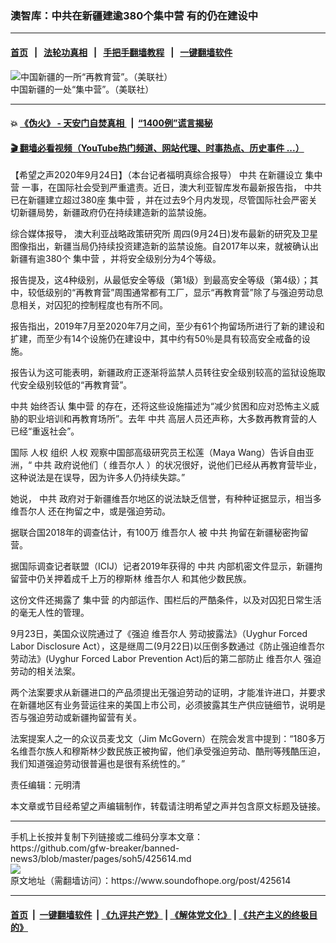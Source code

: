### 澳智库：中共在新疆建逾380个集中营 有的仍在建设中
------------------------

#### [首页](https://github.com/gfw-breaker/banned-news3/blob/master/README.md) &nbsp;&nbsp;|&nbsp;&nbsp; [法轮功真相](https://github.com/begood0513/basic/blob/master/README.md)  &nbsp;&nbsp;|&nbsp;&nbsp; [手把手翻墙教程](https://github.com/gfw-breaker/guides/wiki)  &nbsp;&nbsp;|&nbsp;&nbsp; [一键翻墙软件](https://github.com/gfw-breaker/nogfw/blob/master/README.md)  



<div><img alt="中国新疆的一所“再教育营”。（美联社）" src="https://img.soundofhope.org/2020-09/image-1599283695476.jpg"/>
<br/><figcaption class="caption">
 中国新疆的一处“集中营”。（美联社）
</figcaption></div><hr/>

#### 💥 [《伪火》 - 天安门自焚真相 ](http://158.247.195.190:10000/videos/blog/weihuo.html)&nbsp; |&nbsp; [“1400例”谎言揭秘  ](http://158.247.195.190:10000/videos/blog/jiexi1400.html)

#### [ 🎬  翻墙必看视频（YouTube热门频道、网站代理、时事热点、历史事件 ...）](https://github.com/gfw-breaker/links/blob/master/banned.md)

<div><div class="Content__Wrapper sc-1bvya0-0 grZQxZ">
 <p class="meta-top">
  <span class="meta">
   【希望之声2020年9月24日】（本台记者福明真综合报导）
  </span>
  <ok href="/term/1059">
   中共
  </ok>
  在新疆设立
  <ok href="/term/5179">
   集中营
  </ok>
  一事，在国际社会受到严重遣责。近日，澳大利亚智库发布最新报告指，
  <ok href="/term/1059">
   中共
  </ok>
  已在新疆建立超过380座
  <ok href="/term/5179">
   集中营
  </ok>
  ，并在过去9个月内发现，尽管国际社会严密关切新疆局势，新疆政府仍在持续建造新的监禁设施。
 </p>
 <p>
  综合媒体报导，
  <ok href="/term/97365">
   澳大利亚战略政策研究所
  </ok>
  周四(9月24日)发布最新的研究及卫星图像指出，新疆当局仍持续投资建造新的监禁设施。自2017年以来，就被确认出新疆有逾380个
  <ok href="/term/5179">
   集中营
  </ok>
  ，并将安全级别分为4个等级。
 </p>
 <div class="AD_Embed__Wrap-sc-1xslmin-0 igMuqX module desktop">
  <div>
  </div>
 </div>
 <p>
  报告提及，这4种级别，从最低安全等级（第1级）到最高安全等级（第4级）；其中，较低级别的“再教育营”周围通常都有工厂，显示“再教育营”除了与强迫劳动息息相关，对囚犯的控制程度也有所不同。
 </p>
 <p>
  报告指出，2019年7月至2020年7月之间，至少有61个拘留场所进行了新的建设和扩建，而至少有14个设施仍在建设中，其中约有50％是具有较高安全戒备的设施。
 </p>
 <p>
  报告认为这可能表明，新疆政府正逐渐将监禁人员转往安全级别较高的监狱设施取代安全级别较低的“再教育营”。
 </p>
 <p>
  <ok href="/term/1059">
   中共
  </ok>
  始终否认
  <ok href="/term/5179">
   集中营
  </ok>
  的存在，还将这些设施描述为“减少贫困和应对恐怖主义威胁的职业培训和再教育场所”。去年
  <ok href="/term/1059">
   中共
  </ok>
  高层人员还声称，大多数再教育营的人已经“重返社会”。
 </p>
 <p>
  国际
  <ok href="/term/957">
   人权
  </ok>
  组织
  <ok href="/term/957">
   人权
  </ok>
  观察中国部高级研究员王松莲（Maya Wang）告诉自由亚洲，“
  <ok href="/term/1059">
   中共
  </ok>
  政府说他们（
  <ok href="/term/25805">
   维吾尔人
  </ok>
  ）的状况很好，说他们已经从再教育营毕业，这种说法是在误导，因为许多人仍持续失踪。”
 </p>
 <p>
  她说，
  <ok href="/term/1059">
   中共
  </ok>
  政府对于新疆维吾尔地区的说法缺乏信誉，有种种证据显示，相当多
  <ok href="/term/25805">
   维吾尔人
  </ok>
  还在拘留之中，或是强迫劳动。
 </p>
 <p>
  据联合国2018年的调查估计，有100万
  <ok href="/term/25805">
   维吾尔人
  </ok>
  被
  <ok href="/term/1059">
   中共
  </ok>
  拘留在新疆秘密拘留营。
 </p>
 <p>
  据国际调查记者联盟（ICIJ）记者2019年获得的
  <ok href="/term/1059">
   中共
  </ok>
  内部机密文件显示，新疆拘留营中仍关押着成千上万的穆斯林
  <ok href="/term/25805">
   维吾尔人
  </ok>
  和其他少数民族。
 </p>
 <p>
  这份文件还揭露了
  <ok href="/term/5179">
   集中营
  </ok>
  的内部运作、围栏后的严酷条件，以及对囚犯日常生活的毫无人性的管理。
 </p>
 <p>
  9月23日，美国众议院通过了《强迫
  <ok href="/term/25805">
   维吾尔人
  </ok>
  劳动披露法》（Uyghur Forced Labor Disclosure Act），这是继周二(9月22日)以压倒多数通过《防止强迫维吾尔劳动法》(Uyghur Forced Labor Prevention Act)后的第二部防止
  <ok href="/term/25805">
   维吾尔人
  </ok>
  强迫劳动的相关法案。
 </p>
 <p>
  两个法案要求从新疆进口的产品须提出无强迫劳动的证明，才能准许进口，并要求在新疆地区有业务营运往来的美国上市公司，必须披露其生产供应链细节，说明是否与强迫劳动或新疆拘留营有关。
 </p>
 <p>
  法案提案人之一的众议员麦戈文（Jim McGovern）在院会发言中提到：“180多万名维吾尔族人和穆斯林少数民族正被拘留，他们承受强迫劳动、酷刑等残酷压迫，我们知道强迫劳动很普遍也是很有系统性的。”
 </p>
 <p class="meta-btm">
  责任编辑：元明清
 </p>
 <p class="meta-btm">
  本文章或节目经希望之声编辑制作，转载请注明希望之声并包含原文标题及链接。
 </p>
</div>
</div>
<hr/>
手机上长按并复制下列链接或二维码分享本文章：<br/>
https://github.com/gfw-breaker/banned-news3/blob/master/pages/soh5/425614.md <br/>
<a href='https://github.com/gfw-breaker/banned-news3/blob/master/pages/soh5/425614.md'><img src='https://github.com/gfw-breaker/banned-news3/blob/master/pages/soh5/425614.md.png'/></a> <br/>
原文地址（需翻墙访问）：https://www.soundofhope.org/post/425614


------------------------
#### [首页](https://github.com/gfw-breaker/banned-news3/blob/master/README.md) &nbsp;|&nbsp; [一键翻墙软件](https://github.com/gfw-breaker/nogfw/blob/master/README.md) &nbsp;| [《九评共产党》](https://github.com/gfw-breaker/9ping.md/blob/master/README.md#九评之一评共产党是什么) | [《解体党文化》](https://github.com/gfw-breaker/jtdwh.md/blob/master/README.md) | [《共产主义的终极目的》](https://github.com/gfw-breaker/gczydzjmd.md/blob/master/README.md)


<img src='http://gfw-breaker.win/banned-news3/pages/soh5/425614.md' width='0px' height='0px'/>